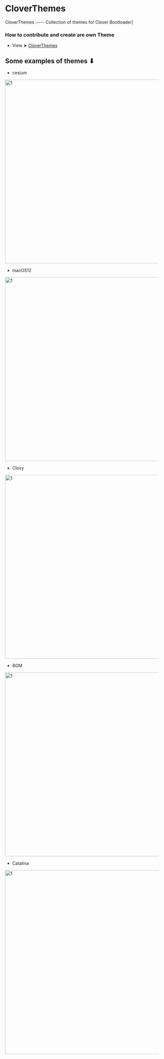 # CloverThemes


CloverThemes
:----
Collection of themes for Clover Bootloader|

### How to contribute and create are own Theme
- View ➤ [CloverThemes](https://www.insanelymac.com/forum/topic/288685-clover-themes/)

## Some examples of themes ⬇︎

- cesium
<img width="600" alt="1" src="https://user-images.githubusercontent.com/6248794/163812944-e3f06d0a-5cd9-4fe9-acd0-34050b15d64d.png">

- macOS12
<img width="600" alt="1" src="https://user-images.githubusercontent.com/6248794/163812946-5dc85e11-ff72-48a8-9052-aaab126e1de8.png">

- Clovy
<img width="600" alt="1" src="https://user-images.githubusercontent.com/6248794/163812949-f4d3f953-71f0-4083-9f4c-11bb084781d3.png">

- BGM
<img width="600" alt="1" src="https://user-images.githubusercontent.com/6248794/163812948-cdcee883-ca91-40e0-8e23-e45e4f061891.png">

- Catalina
<img width="600" alt="1" src="https://user-images.githubusercontent.com/6248794/163816582-218c0d9e-253b-4ad3-83f7-f89b1554c036.png ">







